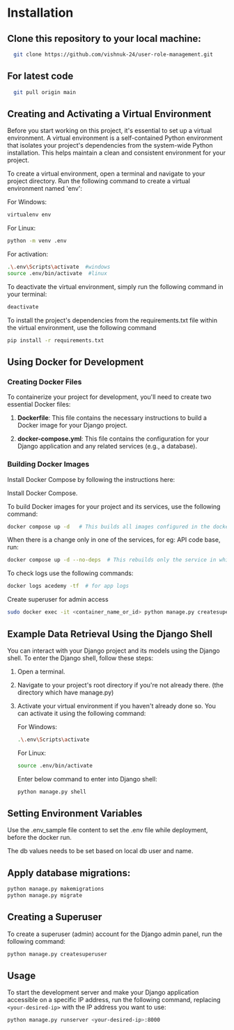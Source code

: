 # Installation

  ## Clone this repository to your local machine:

  ```bash
    git clone https://github.com/vishnuk-24/user-role-management.git
  ```
  ## For latest code
  ```bash
    git pull origin main
  ```

## Creating and Activating a Virtual Environment

Before you start working on this project, it's essential to set up a virtual environment. A virtual environment is a self-contained Python environment that isolates your project's dependencies from the system-wide Python installation. This helps maintain a clean and consistent environment for your project.

To create a virtual environment, open a terminal and navigate to your project directory. Run the following command to create a virtual environment named 'env':

  For Windows:

  ```bash
  virtualenv env
  ```
  For Linux:
  ```bash
  python -m venv .env
  ```
  For activation:
  ```bash
  .\.env\Scripts\activate  #windows
  source .env/bin/activate  #linux
  ```
  To deactivate the virtual environment, simply run the following command in your terminal:
  ```bash
  deactivate
  ```
  To install the project's dependencies from the requirements.txt file within the virtual environment, use the following command

  ```bash
  pip install -r requirements.txt
  ```

## Using Docker for Development

### Creating Docker Files

To containerize your project for development, you'll need to create two essential Docker files:

1. **Dockerfile**: This file contains the necessary instructions to build a Docker image for your Django project.

2. **docker-compose.yml**: This file contains the configuration for your Django application and any related services (e.g., a database).

### Building Docker Images

Install Docker Compose by following the instructions here:

Install Docker Compose.

To build Docker images for your project and its services, use the following command:

```bash
docker compose up -d   # This builds all images configured in the docker-compose.yml file
```
When there is a change only in one of the services, for eg: API code base, run:
```bash
docker compose up -d --no-deps  # This rebuilds only the service in which changes are made.
```
To check logs use the following commands:

```bash
docker logs acedemy -tf  # for app logs
```

Create superuser for admin access
```bash
sudo docker exec -it <container_name_or_id> python manage.py createsuperuser
```

## Example Data Retrieval Using the Django Shell

You can interact with your Django project and its models using the Django shell. To enter the Django shell, follow these steps:

1. Open a terminal.

2. Navigate to your project's root directory if you're not already there. (the directory which have manage.py)

3. Activate your virtual environment if you haven't already done so. You can activate it using the following command:

    For Windows:

    ```bash
    .\.env\Scripts\activate
    ```
    For Linux:
    ```bash
    source .env/bin/activate
    ```
    Enter below command to enter into Django shell:
    ```bash
    python manage.py shell
    ```

## Setting Environment Variables

Use the .env_sample file content to set the .env file while deployment, before the docker run.

The db values needs to be set based on local db user and name.

## Apply database migrations:

```bash
python manage.py makemigrations
python manage.py migrate
```

## Creating a Superuser

To create a superuser (admin) account for the Django admin panel, run the following command:

```bash
python manage.py createsuperuser
```

## Usage

To start the development server and make your Django application accessible on a specific IP address, run the following command, replacing `<your-desired-ip>` with the IP address you want to use:

```bash
python manage.py runserver <your-desired-ip>:8000
```
